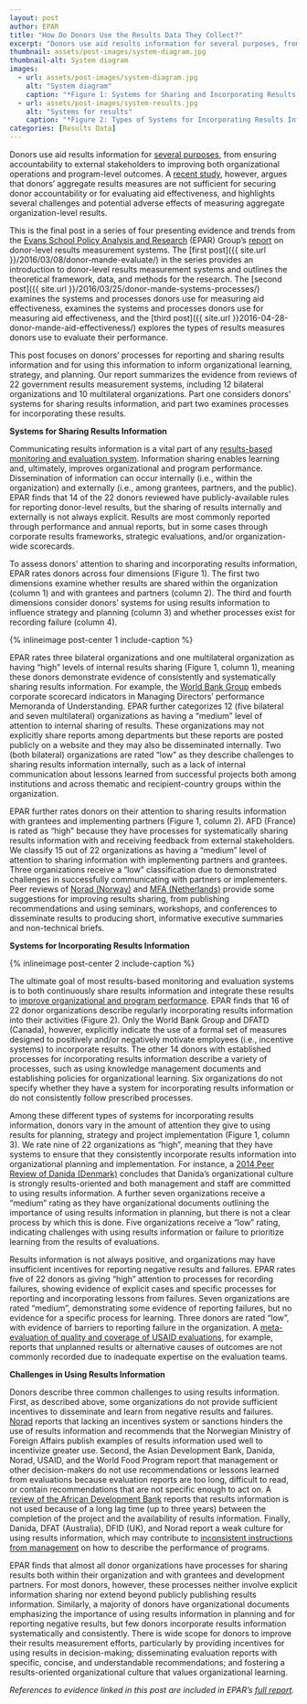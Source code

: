```yaml
---
layout: post
author: EPAR
title: "How Do Donors Use the Results Data They Collect?"
excerpt: "Donors use aid results information for several purposes, from ensuring accountability to external..."
thumbnail: assets/post-images/system-diagram.jpg
thumbnail-alt: System diagram
images:
  - url: assets/post-images/system-diagram.jpg
    alt: "System diagram"
    caption: "*Figure 1: Systems for Sharing and Incorporating Results Information*"
  - url: assets/post-images/system-results.jpg
    alt: "Systems for results"
    caption: "*Figure 2: Types of Systems for Incorporating Results Information*"
categories: [Results Data]
---
```


Donors use aid results information for [several purposes](https://www.oecd.org/dac/peer-reviews/Development-Results-Note.pdf), from ensuring accountability to external stakeholders to improving both organizational operations and program-level outcomes. A [recent study](http://onlinelibrary.wiley.com/doi/10.1002/pad.1749/abstract), however, argues that donors’ aggregate results measures are not sufficient for securing donor accountability or for evaluating aid effectiveness, and highlights several challenges and potential adverse effects of measuring aggregate organization-level results.

This is the final post in a series of four presenting evidence and trends from the [Evans School Policy Analysis and Research](http://evans.uw.edu/centers-projects/epar/evans-school-policy-analysis-research-group) (EPAR) Group’s [report](http://evans.uw.edu/centers-projects/epar/research/epar-technical-report-300-evaluating-donor-level-results-measurement) on donor-level results measurement systems. The [first post]({{ site.url }}/2016/03/08/donor-mande-evaluate/) in the series provides an introduction to donor-level results measurement systems and outlines the theoretical framework, data, and methods for the research.  The [second post]({{ site.url }}/2016/03/25/donor-mande-systems-processes/) examines the systems and processes donors use for measuring aid effectiveness, examines the systems and processes donors use for measuring aid effectiveness, and the [third post]({{ site.url }}2016-04-28-donor-mande-aid-effectiveness/) explores the types of results measures donors use to evaluate their performance. 

This post focuses on donors’ processes for reporting and sharing results information and for using this information to inform organizational learning, strategy, and planning. Our report summarizes the evidence from reviews of 22 government results measurement systems, including 12 bilateral organizations and 10 multilateral organizations. Part one considers donors’ systems for sharing results information, and part two examines processes for incorporating these results.

**Systems for Sharing Results Information**

Communicating results information is a vital part of any [results-based monitoring and evaluation system](https://www.oecd.org/derec/worldbankgroup/35281194.pdf). Information sharing enables learning and, ultimately, improves organizational and program performance. Dissemination of information can occur internally (i.e., within the organization) and externally (i.e., among grantees, partners, and the public). EPAR finds that 14 of the 22 donors reviewed have publicly-available rules for reporting donor-level results, but the sharing of results internally and externally is not always explicit. Results are most commonly reported through performance and annual reports, but in some cases through corporate results frameworks, strategic evaluations, and/or organization-wide scorecards.

To assess donors’ attention to sharing and incorporating results information, EPAR rates donors across four dimensions (Figure 1). The first two dimensions examine whether results are shared within the organization (column 1) and with grantees and partners (column 2). The third and fourth dimensions consider donors’ systems for using results information to influence strategy and planning (column 3) and whether processes exist for recording failure (column 4).

{% inlineimage post-center 1 include-caption %}

EPAR rates three bilateral organizations and one multilateral organization as having “high” levels of internal results sharing (Figure 1, column 1), meaning these donors demonstrate evidence of consistently and systematically sharing results information. For example, the [World Bank Group](https://ieg.worldbankgroup.org/Data/reports/chapters/rap2013_vol1_updated2.pdf) embeds corporate scorecard indicators in Managing Directors’ performance Memoranda of Understanding. EPAR further categorizes 12 (five bilateral and seven multilateral) organizations as having a “medium” level of attention to internal sharing of results. These organizations may not explicitly share reports among departments but these reports are posted publicly on a website and they may also be disseminated internally. Two (both bilateral) organizations are rated “low” as they describe challenges to sharing results information internally, such as a lack of internal communication about lessons learned from successful projects both among institutions and across thematic and recipient-country groups within the organization.

EPAR further rates donors on their attention to sharing results information with grantees and implementing partners (Figure 1, column 2). AFD (France) is rated as “high” because they have processes for systematically sharing results information with and receiving feedback from external stakeholders. We classify 15 out of 22 organizations as having a “medium” level of attention to sharing information with implementing partners and grantees. Three organizations receive a “low” classification due to demonstrated challenges in successfully communicating with partners or implementers. Peer reviews of [Norad (Norway)](https://www.norad.no/globalassets/import-2162015-80434-am/www.norad.no-ny/filarkiv/evalueringsavdelingens-filer/use-of-evaluation-in-the-norwegain-development-cooperation-system.pdf) and [MFA (Netherlands)](https://www.oecd.org/dac/peer-reviews/49011988.pdf) provide some suggestions for improving results sharing, from publishing recommendations and using seminars, workshops, and conferences to disseminate results to producing short, informative executive summaries and non-technical briefs.

**Systems for Incorporating Results Information**

{% inlineimage post-center 2 include-caption %}

The ultimate goal of most results-based monitoring and evaluation systems is to both continuously share results information and integrate these results to [improve organizational and program performance](https://www.oecd.org/dac/peer-reviews/Measuring-and-managing-results.pdf). EPAR finds that 16 of 22 donor organizations describe regularly incorporating results information into their activities (Figure 2). Only the World Bank Group and DFATD (Canada), however, explicitly indicate the use of a formal set of measures designed to positively and/or negatively motivate employees (i.e., incentive systems) to incorporate results. The other 14 donors with established processes for incorporating results information describe a variety of processes, such as using knowledge management documents and establishing policies for organizational learning. Six organizations do not specify whether they have a system for incorporating results information or do not consistently follow prescribed processes.

Among these different types of systems for incorporating results information, donors vary in the amount of attention they give to using results for planning, strategy and project implementation (Figure 1, column 3). We rate nine of 22 organizations as “high”, meaning that they have systems to ensure that they consistently incorporate results information into organizational planning and implementation. For instance, a [2014 Peer Review of Danida (Denmark)](http://um.dk/en/danida-en/results/eval/Eval_reports/other-reports/publicationdisplaypage/?publicationID=40ECD6E4-B55B-4788-9AF4-6CCF25E4A59F) concludes that Danida’s organizational culture is strongly results-oriented and both management and staff are committed to using results information. A further seven organizations receive a “medium” rating as they have organizational documents outlining the importance of using results information in planning, but there is not a clear process by which this is done. Five organizations receive a “low” rating, indicating challenges with using results information or failure to prioritize learning from the results of evaluations.

Results information is not always positive, and organizations may have insufficient incentives for reporting negative results and failures. EPAR rates five of 22 donors as giving “high” attention to processes for recording failures, showing evidence of explicit cases and specific processes for reporting and incorporating lessons from failures. Seven organizations are rated “medium”, demonstrating some evidence of reporting failures, but no evidence for a specific process for learning. Three donors are rated “low”, with evidence of barriers to reporting failure in the organization. A [meta-evaluation of quality and coverage of USAID evaluations](http://usaidlearninglab.org/library/meta-evaluation-quality-and-coverage-usaid-evaluations-2009-2012), for example, reports that unplanned results or alternative causes of outcomes are not commonly recorded due to inadequate expertise on the evaluation teams. 

**Challenges in Using Results Information**

Donors describe three common challenges to using results information. First, as described above, some organizations do not provide sufficient incentives to disseminate and learn from negative results and failures. [Norad](https://www.norad.no/globalassets/import-2162015-80434-am/www.norad.no-ny/filarkiv/evalueringsavdelingens-filer/use-of-evaluation-in-the-norwegain-development-cooperation-system.pdf) reports that lacking an incentives system or sanctions hinders the use of results information and recommends that the Norwegian Ministry of Foreign Affairs publish examples of results information used well to incentivize greater use. Second, the Asian Development Bank, Danida, Norad, USAID, and the World Food Program report that management or other decision-makers do not use recommendations or lessons learned from evaluations because evaluation reports are too long, difficult to read, or contain recommendations that are not specific enough to act on. A [review of the African Development Bank](http://www.international.gc.ca/department-ministere/evaluation/2013/dev-rperadb-erepbad13.aspx?lang=eng) reports that results information is not used because of a long lag time (up to three years) between the completion of the project and the availability of results information. Finally, Danida, DFAT (Australia), DFID (UK), and Norad report a weak culture for using results information, which may contribute to [inconsistent instructions from management](http://dfat.gov.au/about-us/publications/Pages/making-performance-count-enhancing-the-accountability-and-effectiveness-of-australian-aid.aspx) on how to describe the performance of programs.

EPAR finds that almost all donor organizations have processes for sharing results both within their organization and with grantees and development partners. For most donors, however, these processes neither involve explicit information sharing nor extend beyond publicly publishing results information. Similarly, a majority of donors have organizational documents emphasizing the importance of using results information in planning and for reporting negative results, but few donors incorporate results information systematically and consistently. There is wide scope for donors to improve their results measurement efforts, particularly by providing incentives for using results in decision-making; disseminating evaluation reports with specific, concise, and understandable recommendations; and fostering a results-oriented organizational culture that values organizational learning. 

*References to evidence linked in this post are included in EPAR’s [full report](http://evans.uw.edu/centers-projects/epar/research/epar-technical-report-300-evaluating-donor-level-results-measurement).*
